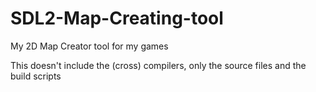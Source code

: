 # SDL2-Map-Creating-tool
My 2D Map Creator tool for my games

This doesn't include the (cross) compilers, only the source files and the build scripts
